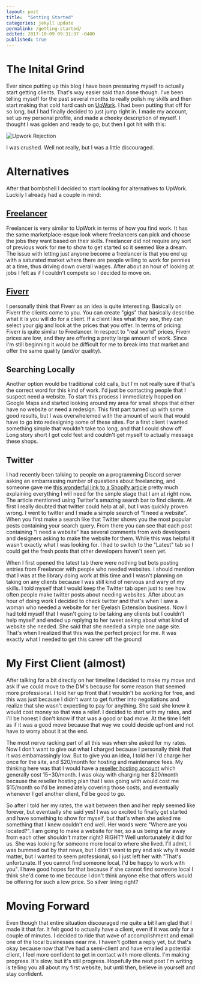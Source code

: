 ```yaml
---
layout: post
title:  "Getting Started"
categories: jekyll update
permalink: /getting-started/
edited: 2017-10-09 09:31:37 -0400
published: true
---
```


# The Inital Grind
Ever since putting up this blog I have been pressuring myself to actually start getting clients. That's way easier said than done though. I've been telling myself for the past several months to really polish my skills and then start making that cold hard cash on [UpWork][upwork]. I had been putting that off for so long, but I had finally decided to just jump right in. I made my account, set up my personal profile, and made a cheeky description of myself. I thought I was golden and ready to go, but then I got hit with this:

![Upwork Rejection](https://image.ibb.co/hbgsok/screenshot.png)

I was crushed. Well not really, but I was a little discouraged.

# Alternatives
After that bombshell I decided to start looking for alternatives to UpWork. Luckily I already had a couple in mind:

## [Freelancer][freelancer]
Freelancer is very similar to UpWork in terms of how you find work. It has the same marketplace-esque look where freelancers can pick and choose the jobs they want based on their skills. Freelancer did not require any sort of previous work for me to show to get started so it seemed like a dream. The issue with letting just anyone become a freelancer is that you end up with a saturated market where there are people willing to work for pennies at a time, thus driving down overall wages. After about an hour of looking at jobs I felt as if I couldn't compete so I decided to move on.

## [Fiverr][fiverr]
I personally think that Fiverr as an idea is quite interesting. Basically on Fiverr the clients come to you. You can create "gigs" that basically describe what it is you will do for a client. If a client likes what they see, they can select your gig and look at the prices that you offer. In terms of pricing Fiverr is quite similar to Freelancer. In respect to "real world" prices, Fiverr prices are low, and they are offering a pretty large amount of work. Since I'm still beginning it would be difficult for me to break into that market and offer the same quality (and/or quality).

## Searching Locally
Another option would be traditional cold calls, but I'm not really sure if that's the correct word for this kind of work. I'd just be contacting people that I suspect need a website. To start this process I immediately hopped on Google Maps and started looking around my area for small shops that either have no website or need a redesign. This first part turned up with some good results, but I was overwhelemed with the amount of work that would have to go into redesigning some of these sites. For a first client I wanted something simple that wouldn't take too long, and that I could show off. Long story short I got cold feet and couldn't get myself to actually message these shops.

## Twitter
I had recently been talking to people on a programming Discord server asking an embarrassing number of questions about freelancing, and someone gave me [this wonderful link to a Shopify article][shopify-article] pretty much explaining everything I will need for the simple stage that I am at right now. The article mentioned using Twitter's amazing search bar to find clients. At first I really doubted that twitter could help at all, but I was quickly proven wrong. I went to twitter and I made a simple search of "I need a website". When you first make a search like that Twitter shows you the most popular posts containing your search query. From there you can see that each post containing "I need a website" has several comments from web developers and designers asking to make the website for them. While this was helpful it wasn't exactly what I was looking for. I had to switch to the "Latest" tab so I could get the fresh posts that other developers haven't seen yet.

When I first opened the latest tab there were nothing but bots posting entries from Freelancer with people who needed websites. I should mention that I was at the library doing work at this time and I wasn't planning on taking on any clients because I was still kind of nervous and wary of my skills. I told myself that I would keep the Twitter tab open just to see how often people make twitter posts about needing websites. After about an hour of doing work I decided to check twitter and that's when I saw a woman who needed a website for her Eyelash Extension business. Now I had told myself that I wasn't going to be taking any clients but I couldn't help myself and ended up replying to her tweet asking about what kind of website she needed. She said that she needed a simple one page site. That's when I realized that this was the perfect project for me. It was exactly what I needed to get this career off the ground!

# My First Client (almost)
After talking for a bit directly on her timeline I decided to make my move and ask if we could move to the DM's because for some reason that seemed more professional. I told her up front that I wouldn't be working for free, and this was just because I didn't want to get further into negotiations and realize that she wasn't expecting to pay for anything. She said she knew it would cost money so that was a relief. I decided to start with my rates, and I'll be honest I don't know if that was a good or bad move. At the time I felt as if it was a good move because that way we could decide upfront and not have to worry about it at the end.

The most nerve racking part of all this was when she asked for my rates. Now I don't want to give out what I charged because I personally think that it was embarrassingly low. But to give you an idea, I told her I'd charge her once for the site, and $20/month for hosting and maintenance fees. My thinking here was that I would have a [reseller hosting account][reseller] which generally cost $15-$30/month. I was okay with charging her $20/month because the reseller hosting plan that I was going with would cost me $15/month so I'd be immediately covering those costs, and eventually whenever I got another client, I'd be good to go.

So after I told her my rates, the wait between then and her reply seemed like forever, but eventually she said yes! I was so excited to finally get started and have something to show for myself, but that's when she asked me something that I knew couldn't end well. Her words were "Where are you located?". I am going to make a website for her, so a us being a far away from each other shouldn't matter right? RIGHT? Well unfortunately it did for us. She was looking for someone more local to where she lived. I'll admit, I was bummed out by that news, but I didn't want to pry and ask why it would matter, but I wanted to seem professional, so I just left her with "That's unfortunate. If you cannot find someone local, I'd be happy to work with you". I have good hopes for that because if she cannot find someone local I think she'd come to me because I don't think anyone else that offers would be offering for such a low price. So silver lining right?


# Moving Forward
Even though that entire situation discouraged me quite a bit I am glad that I made it that far. It felt good to actually have a client, even if it was only for a couple of minutes. I decided to ride that wave of accomplishment and email one of the local businesses near me. I haven't gotten a reply yet, but that's okay because now that I've had a semi-client and have emailed a potential client, I feel more confident to get in contact with more clients. I'm making progress. It's slow, but it's still progress. Hopefully the next post I'm writing is telling you all about my first website, but until then, believe in yourself and stay confident.

[shopify-article]:https://www.shopify.com/partners/blog/96456262-starting-your-own-web-design-company-how-to-freelance-find-clients-and-grow-your-business
[upwork]: https://www.upwork.com
[freelancer]: https://www.freelancer.com
[fiverr]: https://www.fiverr.com
[reseller]: http://lmgtfy.com/?q=reseller+hosting